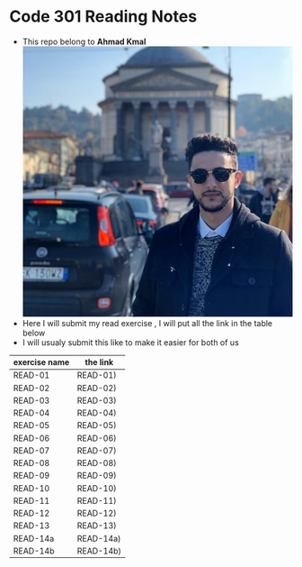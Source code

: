 # Code 301 Reading Notes
* This repo belong to **Ahmad Kmal**
![ahmad kmal](76638483_10219918505896882_4825513838591868928_n.jpg)
* Here I will submit my read exercise , I will put all the link in the table below 
* I will usualy submit this like to make it easier for both of us 


|exercise name | the link     | 
|--------------|--------------|
|READ-01      | READ-01)            |     
|READ-02      |  READ-02)           |
|READ-03      |  READ-03)           |
|READ-04      |  READ-04)           |
|READ-05      |  READ-05)           |
|READ-06      |  READ-06)           |
|READ-07      |  READ-07)           |
|READ-08      |  READ-08)           |
|READ-09      |  READ-09)           |  
|READ-10      |  READ-10)           |
|READ-11      |  READ-11)           |
|READ-12      |  READ-12)           |
|READ-13      |  READ-13)           |
|READ-14a      |  READ-14a)           |
|READ-14b      |  READ-14b)           | 
